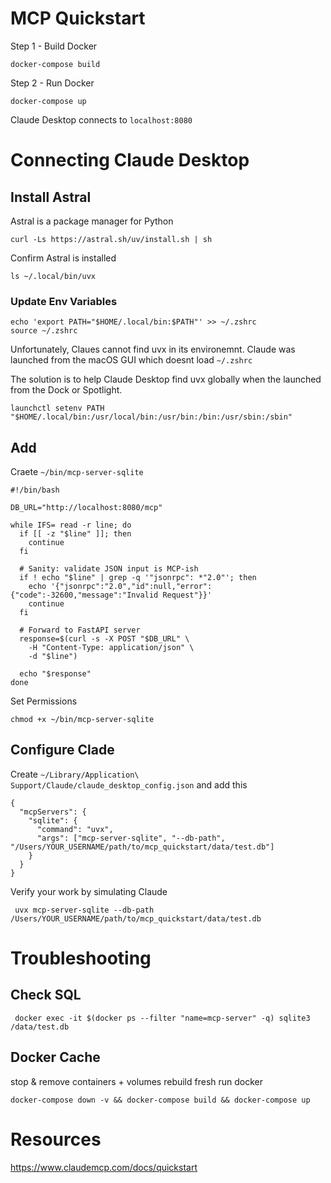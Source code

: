 # MCP Quickstart

Step 1 - Build Docker

```
docker-compose build
```


Step 2 - Run Docker

```
docker-compose up
```

Claude Desktop connects to ```localhost:8080```



# Connecting Claude Desktop

## Install Astral

Astral is a package manager for Python

```
curl -Ls https://astral.sh/uv/install.sh | sh
```

Confirm Astral is installed

```
ls ~/.local/bin/uvx
```


### Update Env Variables

```
echo 'export PATH="$HOME/.local/bin:$PATH"' >> ~/.zshrc
source ~/.zshrc
```


Unfortunately, Claues cannot find uvx in its environemnt. Claude was launched from the macOS GUI which doesnt load ```~/.zshrc```

The solution is to help Claude Desktop find uvx globally when the launched from the Dock or Spotlight.

```
launchctl setenv PATH "$HOME/.local/bin:/usr/local/bin:/usr/bin:/bin:/usr/sbin:/sbin"
```


## Add 

Craete ```~/bin/mcp-server-sqlite``` 

```
#!/bin/bash

DB_URL="http://localhost:8080/mcp"

while IFS= read -r line; do
  if [[ -z "$line" ]]; then
    continue
  fi

  # Sanity: validate JSON input is MCP-ish
  if ! echo "$line" | grep -q '"jsonrpc": *"2.0"'; then
    echo '{"jsonrpc":"2.0","id":null,"error":{"code":-32600,"message":"Invalid Request"}}'
    continue
  fi

  # Forward to FastAPI server
  response=$(curl -s -X POST "$DB_URL" \
    -H "Content-Type: application/json" \
    -d "$line")

  echo "$response"
done
```

Set Permissions
```
chmod +x ~/bin/mcp-server-sqlite
```


## Configure Clade

Create ```~/Library/Application\ Support/Claude/claude_desktop_config.json``` and add this

```
{
  "mcpServers": {
    "sqlite": {
      "command": "uvx",
      "args": ["mcp-server-sqlite", "--db-path", "/Users/YOUR_USERNAME/path/to/mcp_quickstart/data/test.db"]
    }
  }
}
````


Verify your work by simulating Claude

```
 uvx mcp-server-sqlite --db-path /Users/YOUR_USERNAME/path/to/mcp_quickstart/data/test.db
```




# Troubleshooting

## Check SQL

```
 docker exec -it $(docker ps --filter "name=mcp-server" -q) sqlite3 /data/test.db
```

## Docker Cache

stop & remove containers + volumes
rebuild fresh
run docker
```
docker-compose down -v && docker-compose build && docker-compose up
```


# Resources

https://www.claudemcp.com/docs/quickstart



